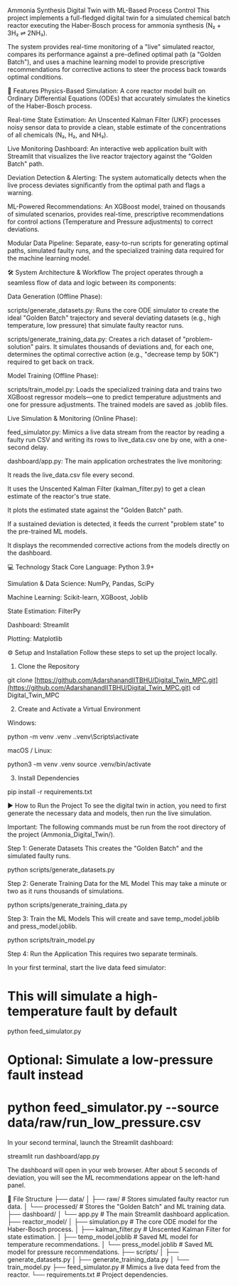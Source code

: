 Ammonia Synthesis Digital Twin with ML-Based Process Control
This project implements a full-fledged digital twin for a simulated chemical batch reactor executing the Haber-Bosch process for ammonia synthesis (N₂ + 3H₂ ⇌ 2NH₃).

The system provides real-time monitoring of a "live" simulated reactor, compares its performance against a pre-defined optimal path (a "Golden Batch"), and uses a machine learning model to provide prescriptive recommendations for corrective actions to steer the process back towards optimal conditions.

🚀 Features
Physics-Based Simulation: A core reactor model built on Ordinary Differential Equations (ODEs) that accurately simulates the kinetics of the Haber-Bosch process.

Real-time State Estimation: An Unscented Kalman Filter (UKF) processes noisy sensor data to provide a clean, stable estimate of the concentrations of all chemicals (N₂, H₂, and NH₃).

Live Monitoring Dashboard: An interactive web application built with Streamlit that visualizes the live reactor trajectory against the "Golden Batch" path.

Deviation Detection & Alerting: The system automatically detects when the live process deviates significantly from the optimal path and flags a warning.

ML-Powered Recommendations: An XGBoost model, trained on thousands of simulated scenarios, provides real-time, prescriptive recommendations for control actions (Temperature and Pressure adjustments) to correct deviations.

Modular Data Pipeline: Separate, easy-to-run scripts for generating optimal paths, simulated faulty runs, and the specialized training data required for the machine learning model.

🛠️ System Architecture & Workflow
The project operates through a seamless flow of data and logic between its components:

Data Generation (Offline Phase):

scripts/generate_datasets.py: Runs the core ODE simulator to create the ideal "Golden Batch" trajectory and several deviating datasets (e.g., high temperature, low pressure) that simulate faulty reactor runs.

scripts/generate_training_data.py: Creates a rich dataset of "problem-solution" pairs. It simulates thousands of deviations and, for each one, determines the optimal corrective action (e.g., "decrease temp by 50K") required to get back on track.

Model Training (Offline Phase):

scripts/train_model.py: Loads the specialized training data and trains two XGBoost regressor models—one to predict temperature adjustments and one for pressure adjustments. The trained models are saved as .joblib files.

Live Simulation & Monitoring (Online Phase):

feed_simulator.py: Mimics a live data stream from the reactor by reading a faulty run CSV and writing its rows to live_data.csv one by one, with a one-second delay.

dashboard/app.py: The main application orchestrates the live monitoring:

It reads the live_data.csv file every second.

It uses the Unscented Kalman Filter (kalman_filter.py) to get a clean estimate of the reactor's true state.

It plots the estimated state against the "Golden Batch" path.

If a sustained deviation is detected, it feeds the current "problem state" to the pre-trained ML models.

It displays the recommended corrective actions from the models directly on the dashboard.

💻 Technology Stack
Core Language: Python 3.9+

Simulation & Data Science: NumPy, Pandas, SciPy

Machine Learning: Scikit-learn, XGBoost, Joblib

State Estimation: FilterPy

Dashboard: Streamlit

Plotting: Matplotlib

⚙️ Setup and Installation
Follow these steps to set up the project locally.

1. Clone the Repository

git clone [https://github.com/AdarshanandIITBHU/Digital_Twin_MPC.git](https://github.com/AdarshanandIITBHU/Digital_Twin_MPC.git)
cd Digital_Twin_MPC

2. Create and Activate a Virtual Environment

Windows:

python -m venv .venv
.\.venv\Scripts\activate

macOS / Linux:

python3 -m venv .venv
source .venv/bin/activate

3. Install Dependencies

pip install -r requirements.txt

▶️ How to Run the Project
To see the digital twin in action, you need to first generate the necessary data and models, then run the live simulation.

Important: The following commands must be run from the root directory of the project (Ammonia_Digital_Twin/).

Step 1: Generate Datasets
This creates the "Golden Batch" and the simulated faulty runs.

python scripts/generate_datasets.py

Step 2: Generate Training Data for the ML Model
This may take a minute or two as it runs thousands of simulations.

python scripts/generate_training_data.py

Step 3: Train the ML Models
This will create and save temp_model.joblib and press_model.joblib.

python scripts/train_model.py

Step 4: Run the Application
This requires two separate terminals.

In your first terminal, start the live data feed simulator:

# This will simulate a high-temperature fault by default
python feed_simulator.py

# Optional: Simulate a low-pressure fault instead
# python feed_simulator.py --source data/raw/run_low_pressure.csv

In your second terminal, launch the Streamlit dashboard:

streamlit run dashboard/app.py

The dashboard will open in your web browser. After about 5 seconds of deviation, you will see the ML recommendations appear on the left-hand panel.

📂 File Structure
├── data/
│   ├── raw/                # Stores simulated faulty reactor run data.
│   └── processed/          # Stores the "Golden Batch" and ML training data.
├── dashboard/
│   └── app.py              # The main Streamlit dashboard application.
├── reactor_model/
│   ├── simulation.py       # The core ODE model for the Haber-Bosch process.
│   ├── kalman_filter.py    # Unscented Kalman Filter for state estimation.
│   ├── temp_model.joblib   # Saved ML model for temperature recommendations.
│   └── press_model.joblib  # Saved ML model for pressure recommendations.
├── scripts/
│   ├── generate_datasets.py
│   ├── generate_training_data.py
│   └── train_model.py
├── feed_simulator.py       # Mimics a live data feed from the reactor.
└── requirements.txt        # Project dependencies.
